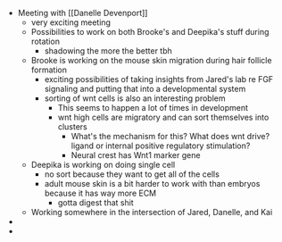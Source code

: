 - Meeting with [[Danelle Devenport]]
	- very exciting meeting
	- Possibilities to work on both Brooke's and Deepika's stuff during rotation
		- shadowing the more the better tbh
	- Brooke is working on the mouse skin migration during hair follicle formation
		- exciting possibilities of taking insights from Jared's lab re FGF signaling and putting that into a developmental system
		- sorting of wnt cells is also an interesting problem
			- This seems to happen a lot of times in development
			- wnt high cells are migratory and can sort themselves into clusters
				- What's the mechanism for this? What does wnt drive? ligand or internal positive regulatory stimulation?
				- Neural crest has Wnt1 marker gene
	- Deepika is working on doing single cell
		- no sort because they want to get all of the cells
		- adult mouse skin is a bit harder to work with than embryos because it has way more ECM
			- gotta digest that shit
	- Working somewhere in the intersection of Jared, Danelle, and Kai
-
-